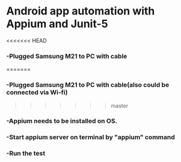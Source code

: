 # Android app automation with Appium and Junit-5

<<<<<<< HEAD
### -Plugged Samsung M21 to PC with cable
=======
### -Plugged Samsung M21 to PC with cable(also could be connected via Wi-fi)
>>>>>>> master
### -Appium needs to be installed on OS.
### -Start appium server on terminal by "appium" command
### -Run the test

